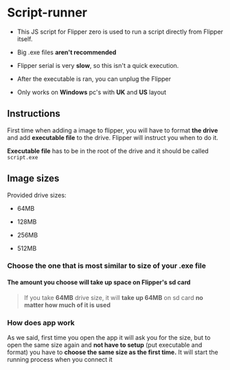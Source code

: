 # Script-runner

- This JS script for Flipper zero is used to run a script directly from Flipper itself.

- Big .exe files **aren't recommended**

- Flipper serial is very **slow**, so this isn't a quick execution. 

- After the executable is ran, you can unplug the Flipper

- Only works on **Windows** pc's with **UK** and **US** layout

## Instructions

First time when adding a image to flipper, you will have to format **the drive** and add **executable file** to the drive. Flipper will instruct you when to do it.

**Executable file** has to be in the root of the drive and it should be called `script.exe`

## Image sizes

Provided drive sizes:

- 64MB

- 128MB

- 256MB

- 512MB

### Choose the one that is most similar to size of your .exe file

#### The amount you choose will take up space on Flipper's sd card

>If you take **64MB** drive size, it will **take up 64MB** on sd card **no matter how much of it is used**

### How does app work

As we said, first time you open the app it will ask you for the size, but to open the same size again and **not have to setup** (put executable and format) you have to **choose the same size as the first time.** It will start the running process when you connect it
